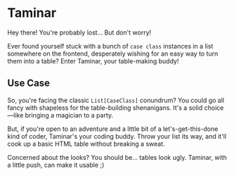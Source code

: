 # Taminar

Hey there! You're probably lost... But don't worry!

Ever found yourself stuck with a bunch of `case class` instances in a list somewhere on the frontend, desperately wishing for an easy way to turn them into a table? Enter Taminar, your table-making buddy!

## Use Case
So, you're facing the classic `List[CaseClass]` conundrum? You could go all fancy with shapeless for the table-building shenanigans. It's a solid choice—like bringing a magician to a party.

But, if you're open to an adventure and a little bit of a let's-get-this-done kind of coder, Taminar's your coding buddy. Throw your list its way, and it'll cook up a basic HTML table without breaking a sweat.

Concerned about the looks? You should be... tables look ugly. Taminar, with a little push, can make it usable ;)